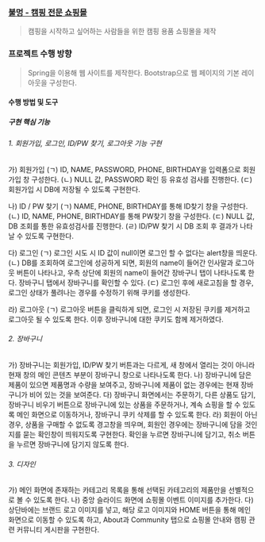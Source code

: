 ### [불멍 - 캠핑 전문 쇼핑몰](https://www.youtube.com/watch?v=B9JPBN6o4SE)

> 캠핑을 시작하고 싶어하는 사람들을 위한 캠핑 용품 쇼핑몰을 제작



### 프로젝트 수행 방향

> Spring을 이용해 웹 사이트를 제작한다. Bootstrap으로 웹 페이지의 기본 레이아웃을 구성한다.



#### 수행 방법 및 도구

##### 구현 핵심 기능

###### 1. 회원가입, 로그인, ID/PW 찾기, 로그아웃 기능 구현

가) 회원가입
	(ㄱ) ID, NAME, PASSWORD, PHONE, BIRTHDAY을 입력폼으로 회원가입 창 구성한다.
	(ㄴ) NULL 값, PASSWORD 확인 등 유효성 검사를 진행한다.
	(ㄷ) 회원가입 시 DB에 저장될 수 있도록 구현한다.

나) ID / PW 찾기
	(ㄱ) NAME, PHONE, BIRTHDAY를 통해 ID찾기 창을 구성한다.
	(ㄴ) ID, NAME, PHONE, BIRTHDAY를 통해 PW찾기 창을 구성한다.
	(ㄷ) NULL 값, DB 조회를 통한 유효성검사를 진행한다.
	(ㄹ) ID/PW 찾기 시 DB 조회 후 결과가 나타날 수 있도록 구현한다.

다) 로그인
	(ㄱ) 로그인 시도 시 ID 값이 null이면 로그인 할 수 없다는 alert창을 띄운다.
	(ㄴ) DB를 조회하여 로그인에 성공하게 되면, 회원의 name이 들어간 인사말과 로그아웃 버튼이 나타나고, 우측 상단에 회원의 name이 들어간 장바구니 탭이 나타나도록 한다. 장바구니 탭에서 장바구니를 확인할 수 있다.
	(ㄷ) 로그인 후에 새로고침을 할 경우, 로그인 상태가 풀려나는 경우를 수정하기 위해 쿠키를 생성한다.

라) 로그아웃
	(ㄱ) 로그아웃 버튼을 클릭하게 되면, 로그인 시 저장된 쿠키를 제거하고 로그아웃 될 수 있도록 한다. 이후 장바구니에 대한 쿠키도 함께 제거하였다.

###### 2. 장바구니

가) 장바구니는 회원가입, ID/PW 찾기 버튼과는 다르게, 새 창에서 열리는 것이 아니라 현재 창의 메인 콘텐츠 부분이 장바구니 창으로 나타나도록 한다.
나) 장바구니에 담은 제품이 있으면 제품명과 수량을 보여주고, 장바구니에 제품이 없는 경우에는 현재 장바구니가 비어 있는 것을 보여준다.
다) 장바구니 화면에서는 주문하기, 다른 상품도 담기, 장바구니 비우기 버튼으로 장바구니에 있는 상품을 주문하거나, 계속 쇼핑을 할 수 있도록 메인 화면으로 이동하거나, 장바구니 쿠키 삭제를 할 수 있도록 한다.
라) 회원이 아닌 경우, 상품을 구매할 수 없도록 경고창을 띄우며, 회원인 경우에는 장바구니에 담을 것인지를 묻는 확인창이 띄워지도록 구현한다. 확인을 누르면 장바구니에 담기고, 취소 버튼을 누르면 장바구니에 담기지 않도록 한다.

###### 3. 디자인

가) 메인 화면에 존재하는 카테고리 목록을 통해 선택된 카테고리의 제품만을 선별적으로 볼 수 있도록 한다.
나) 중앙 슬라이드 화면에 쇼핑몰 이벤트 이미지를 추가한다.
다) 상단바에는 브랜드 로고 이미지를 넣고, 해당 로고 이미지와 HOME 버튼을 통해 메인 화면으로 이동할 수 있도록 하고, About과 Community 탭으로 쇼핑몰 안내와 캠핑 관련 커뮤니티 게시판을 구현한다.







